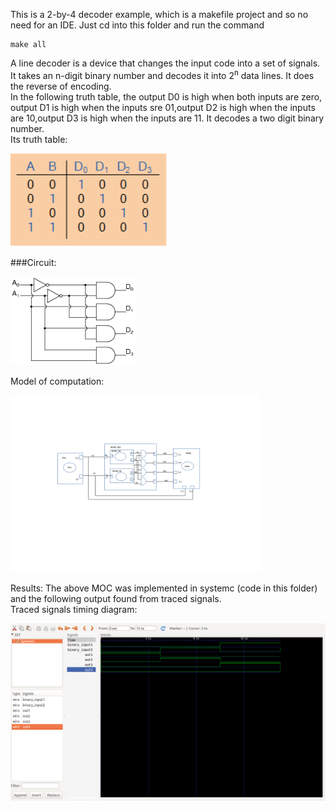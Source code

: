 This is a 2-by-4 decoder example, which is a makefile project and so no need for an IDE. 
Just cd into this folder and run the command 

    make all


A line decoder is a device that changes the input code into a set of signals.<br>
It takes an n-digit binary number and decodes it into 2<sup>n</sup> data lines.
It does the reverse of encoding. <br>
In the following truth table, the output D0 is high when both inputs are zero,  output D1 is high when the inputs sre 01,output D2 is high when the inputs are 10,output D3 is high when the inputs are 11. It decodes a two digit binary number. <br>
Its truth table: 
<p align="left">
  <img src="truthtable.png" width="250"/>
</p>

###Circuit:
<p align="left">
  <img src="circuit.png" width="200"/>
</p>

Model of computation:
<p align="left">
  <img src="Moc.png" width="400"/>
</p>
Results:
The above MOC was implemented in systemc (code in this folder) and the following output found from traced signals.<br>
Traced signals timing diagram:
<p align="left">
  <img src="timing_diagram.png" width="1000"/>
<p>

